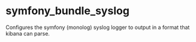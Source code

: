 # symfony_bundle_syslog
Configures the symfony (monolog) syslog logger to output in a format that kibana can parse.
